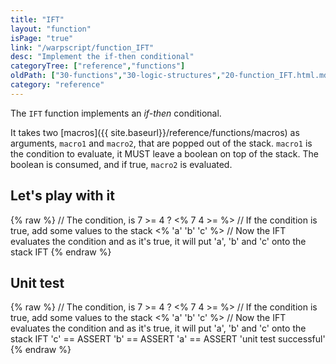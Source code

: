 ```yaml
---
title: "IFT"
layout: "function"
isPage: "true"
link: "/warpscript/function_IFT"
desc: "Implement the if-then conditional"
categoryTree: ["reference","functions"]
oldPath: ["30-functions","30-logic-structures","20-function_IFT.html.md"]
category: "reference"
---
```

 

The `IFT` function implements an *if-then* conditional. 

It takes two [macros]({{ site.baseurl}}/reference/functions/macros) as arguments, `macro1` and `macro2`, that are popped out of the stack.
`macro1` is the condition to evaluate, it MUST leave a boolean on top of the stack. 
The boolean is consumed, and if true, `macro2` is evaluated.


## Let's play with it ##


{% raw %}
<warp10-warpscript-widget backend="{{backend}}"  exec-endpoint="{{execEndpoint}}">// The condition, is 7 >= 4 ?
<% 7 4 >= %>
// If the condition is true, add some values to the stack
<% 'a' 'b' 'c' %>
// Now the IFT evaluates the condition and as it's true, it will put 'a', 'b' and 'c' onto the stack
IFT
</warp10-warpscript-widget>
{% endraw %}


## Unit test ##

{% raw %}
<warp10-warpscript-widget backend="{{backend}}"  exec-endpoint="{{execEndpoint}}">// The condition, is 7 >= 4 ?
<% 7 4 >= %>
// If the condition is true, add some values to the stack
<% 'a' 'b' 'c' %>
// Now the IFT evaluates the condition and as it's true, it will put 'a', 'b' and 'c' onto the stack
IFT
'c' == ASSERT   'b' == ASSERT   'a' == ASSERT
'unit test successful'
</warp10-warpscript-widget>
{% endraw %}      
